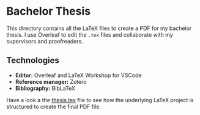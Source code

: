 # Bachelor Thesis

This directory contains all the LaTeX files to create a PDF for my bachelor thesis. I use Overleaf to edit the `.tex` files and collaborate with my supervisors and proofreaders.

## Technologies

- **Editor:** Overleaf and LaTeX Workshop for VSCode
- **Reference manager:** Zotero
- **Bibliography:** BibLaTeX

Have a look a the [thesis.tex](src/thesis.tex) file to see how the underlying LaTeX project is structured to create the final PDF file.
